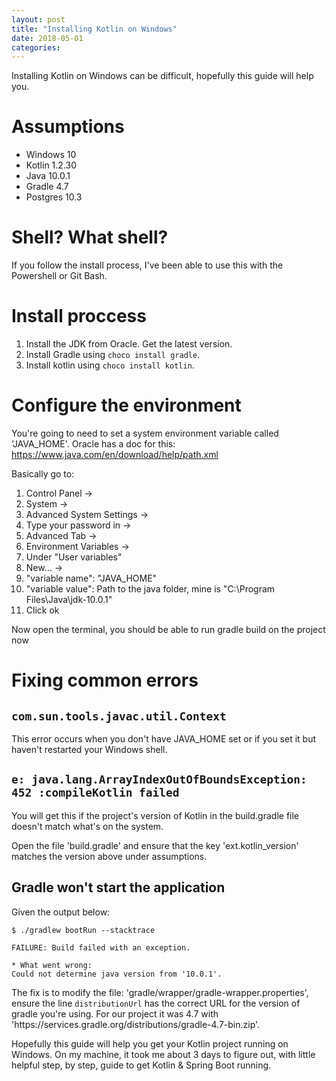 ```yaml
---
layout: post
title: "Installing Kotlin on Windows"
date: 2018-05-01
categories:
---
```


Installing Kotlin on Windows can be difficult, hopefully this guide will help you.

# Assumptions
* Windows 10
* Kotlin 1.2.30
* Java 10.0.1
* Gradle 4.7
* Postgres 10.3

# Shell? What shell?

If you follow the install process, I've been able to use this with the Powershell or Git Bash.

# Install proccess

1. Install the JDK from Oracle. Get the latest version.
2. Install Gradle using ```choco install gradle```.
3. Install kotlin using ```choco install kotlin```.

# Configure the environment

You're going to need to set a system environment variable called 'JAVA_HOME'. Oracle has a doc for this: https://www.java.com/en/download/help/path.xml

Basically go to:
1. Control Panel ->
2. System ->
3. Advanced System Settings ->
4. Type your password in ->
5. Advanced Tab ->
6. Environment Variables ->
7. Under "User variables"
8. New... ->
9. "variable name": "JAVA_HOME"
10. "variable value": Path to the java folder, mine is "C:\Program Files\Java\jdk-10.0.1"
11. Click ok

Now open the terminal, you should be able to run gradle build on the project now

# Fixing common errors

## ```com.sun.tools.javac.util.Context```

This error occurs when you don't have JAVA_HOME set or if you set it but haven't restarted your Windows shell.

## ```e: java.lang.ArrayIndexOutOfBoundsException: 452 :compileKotlin failed```

You will get this if the project's version of Kotlin in the build.gradle file doesn't match what's on the system.

Open the file 'build.gradle' and ensure that the key 'ext.kotlin_version' matches the version above under assumptions.

## Gradle won't start the application

Given the output below:

```shell
$ ./gradlew bootRun --stacktrace

FAILURE: Build failed with an exception.

* What went wrong:
Could not determine java version from '10.0.1'.
```

The fix is to modify the file: 'gradle/wrapper/gradle-wrapper.properties', ensure the line `distributionUrl` has the correct URL for the version of gradle you're using. For our project it was 4.7 with 'https\://services.gradle.org/distributions/gradle-4.7-bin.zip'.

Hopefully this guide will help you get your Kotlin project running on Windows. On my machine, it took me about 3 days to figure out, with little helpful step, by step, guide to get Kotlin & Spring Boot running.

